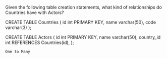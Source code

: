 Given the following table creation statements, what kind of relationships do Countries have with Actors?

  CREATE TABLE Countries (
    id int PRIMARY KEY,
    name varchar(50),
    code varchar(3)
  );

  CREATE TABLE Actors (
    id int PRIMARY KEY,
    name varchar(50),
    country_id int REFERENCES Countries(id),
  );
  
`One to Many`